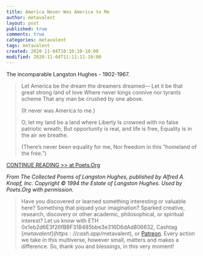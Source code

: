 ```yaml
---
title: America Never Was America to Me
author: metavalent
layout: post
published: true
comments: true
categories: metavalent
tags: metavalent
created: 2020-11-04T10:10:10-10:00
modified: 2020-11-04T11:11:11-10:00
---
```


The incomparable Langston Hughes - 1902-1967.

> Let America be the dream the dreamers dreamed—
> Let it be that great strong land of love
> Where never kings connive nor tyrants scheme
> That any man be crushed by one above.
> 
> (It never was America to me.)
> 
> O, let my land be a land where Liberty
> Is crowned with no false patriotic wreath,
> But opportunity is real, and life is free,
> Equality is in the air we breathe.
> 
> (There’s never been equality for me,
> Nor freedom in this “homeland of the free.”)

[CONTINUE READING >> at Poets.Org](https://poets.org/poem/let-america-be-america-again)

*From The Collected Poems of Langston Hughes, published by Alfred A. Knopf, Inc. Copyright © 1994 the Estate of Langston Hughes. Used by Poets.Org with permission.*

> Have you discovered or learned something interesting or valuable here? Something that piqued your imagination? Sparked creative, research, discovery or other academic, philosophical, or spiritual interest? Let us know with ETH 0x1eb2d6E3f26fBBF31B485bbe3e316D6dAd806632, Cashtag [$metavalent](https://cash.app/$metavalent), or [Patreon](https://patreon.com/metavalent). Every action we take in this multiverse, however small, matters and makes a difference. So, thank you and blessings, in this very moment!
